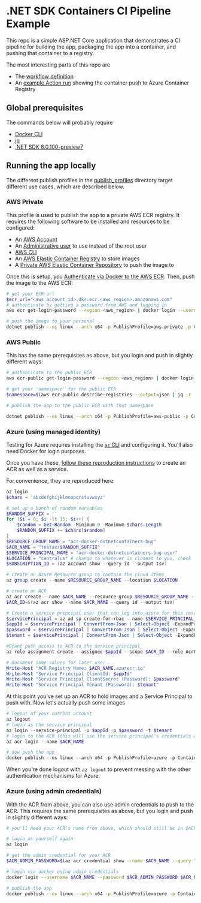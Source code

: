 # .NET SDK Containers CI Pipeline Example

This repo is a simple ASP.NET Core application that demonstrates
a CI pipeline for building the app, packaging the app into a container,
and pushing that container to a registry.

The most interesting parts of this repo are

* The [workflow definition](.github/workflows/containerize.yml)
* An [example Action run](https://github.com/baronfel/sdk-container-demo/runs/7888742074?check_suite_focus=true) showing the container push to Azure Container Registry

## Global prerequisites

The commands below will probably require

* [Docker CLI](https://docs.docker.com/get-docker/)
* [jq](https://jqlang.github.io/jq/download/)
* [.NET SDK 8.0.100-preview7](https://dotnet.microsoft.com/download/dotnet/8.0)

## Running the app locally

The different publish profiles in the [publish_profiles](./Properties/PublishProfiles/) directory target different use cases, which are described below.

### AWS Private

This profile is used to publish the app to a private AWS ECR registry. It requires the following software to be installed and resources to be configured:

* An [AWS Account](https://portal.aws.amazon.com/billing/signup)
* An [Administrative user](https://docs.aws.amazon.com/AmazonECR/latest/userguide/get-set-up-for-amazon-ecr.html) to use instead of the root user
* [AWS CLI](https://docs.aws.amazon.com/cli/latest/userguide/getting-started-install.html)
* An [AWS Elastic Container Registry](https://docs.aws.amazon.com/AmazonECR/latest/userguide/getting-started-cli.html) to store images
* A [Private AWS Elastic Container Repository](https://docs.aws.amazon.com/AmazonECR/latest/userguide/getting-started-cli.html#cli-create-repository) to push the image to

Once this is setup, you [Authenticate via Docker to the AWS ECR](https://docs.aws.amazon.com/AmazonECR/latest/userguide/getting-started-cli.html#cli-authenticate-registry). 
Then, push the image to the AWS ECR:

```bash
# get your ECR url
$ecr_url="<aws_account_id>.dkr.ecr.<aws_region>.amazonaws.com"
# authenticate by getting a password from AWS and logging in
aws ecr get-login-password --region <aws_region> | docker login --username AWS --password-stdin #ecr_url

# push the image to your personal
dotnet publish --os linux --arch x64 -p PublishProfile=aws-private -p ContainerRegistry=$ecr_url
```

### AWS Public

This has the same prerequisites as above, but you login and push in slightly different ways:

```bash
# authenticate to the public ECR
aws ecr-public get-login-password --region <aws_region> | docker login --username AWS --password-stdin public.ecr.aws

# get your 'namespace' for the public ECR
$namespace=$(aws ecr-public describe-registries --output=json | jq -r '.registries[0].aliases[0].name')

# publish the app to the public ECR with that namespace

dotnet publish --os linux --arch x64 -p PublishProfile=aws-public -p ContainerImageName=$namespace/sdk-container-demo
```

### Azure (using managed identity)

Testing for Azure requires installing the [`az` CLI](https://learn.microsoft.com/en-us/cli/azure/get-started-with-azure-cli) and configuring it. You'll also need Docker for login purposes.

Once you have these, [follow these reproduction instructions](https://github.com/hotfix-houdini/bug-dotnet-publish-containerize-docker-auth/blob/main/README.md#prerequisite---creating-an-azure-container-registry-and-service-principal-with-permissions-for-pushing) to create an ACR as well as a service.

For convenience, they are reproduced here:

```powershell
az login
$chars = 'abcdefghijklmnopqrstuvwxyz'

# set up a bunch of random variables
$RANDOM_SUFFIX = ''
for ($i = 0; $i -lt 15; $i++) {
    $random = Get-Random -Minimum 0 -Maximum $chars.Length
    $RANDOM_SUFFIX += $chars[$random]
}
$RESOURCE_GROUP_NAME = "acr-docker-dotnetcontainers-bug"
$ACR_NAME = "testacr$RANDOM_SUFFIX"
$SERVICE_PRINCIPAL_NAME = "acr-docker-dotnetcontainers-bug-user"
$LOCATION = "centralus" # change to whatever is closest to you, check `az account list-locations -o table` to see the list of locations.
$SUBSCRIPTION_ID = (az account show --query id --output tsv)

# create an Azure Resource group to contain the cloud items
az group create --name $RESOURCE_GROUP_NAME --location $LOCATION

# create an ACR
az acr create --name $ACR_NAME --resource-group $RESOURCE_GROUP_NAME --sku Basic --location $LOCATION
$ACR_ID=$(az acr show --name $ACR_NAME --query id --output tsv)

# Create a service principal user that can log into azure for this resource group
$servicePrincipal = az ad sp create-for-rbac --name $SERVICE_PRINCIPAL_NAME --role Contributor --scopes /subscriptions/$SUBSCRIPTION_ID/resourceGroups/$RESOURCE_GROUP_NAME
$appId = $servicePrincipal | ConvertFrom-Json | Select-Object -ExpandProperty appId
$password = $servicePrincipal | ConvertFrom-Json | Select-Object -ExpandProperty password
$tenant = $servicePrincipal | ConvertFrom-Json | Select-Object -ExpandProperty tenant

#Grant push access to ACR to the service principal
az role assignment create --assignee $appId --scope $ACR_ID --role AcrPush

# Document some values for later use:
Write-Host "ACR Registry Name: $ACR_NAME.azurecr.io"
Write-Host "Service Principal ClientId: $appId"
Write-Host "Service Principal ClientSecret (Password): $password"
Write-Host "Service Principal Tenant (Password): $tenant"

```

At this point you've set up an ACR to hold images and a Service Principal to push with. Now let's actually push some images

```powershell
# logout of your current account
az logout
# login as the service principal
az login --service-principal -u $appId -p $password -t $tenant
# login to the ACR (this will use the service principal's credentials and run `docker login` for your ACR for you)
az acr login --name $ACR_NAME

# now push the app
docker publish --os linux --arch x64 -p PublishProfile=azure -p ContainerRegistry=$ACR_NAME.azurecr.io
```

When you're done logout with `az logout` to prevent messing with the other authentication mechanisms for Azure.

### Azure (using admin credentials)

With the ACR from above, you can also use admin credentials to push to the ACR. This requires the same prerequisites as above, but you login and push in slightly different ways:

```bash
# you'll need your ACR's name from above, which should still be in $ACR_NAME

# login as yourself again
az login

# get the admin credential for your ACR
$ACR_ADMIN_PASSWORD=$(az acr credential show --name $ACR_NAME --query "passwords[0].value")

# login via docker using admin credentials
docker login --username $ACR_NAME --password $ACR_ADMIN_PASSWORD $ACR_NAME.azurecr.io

# publish the app
docker publish --os linux --arch x64 -p PublishProfile=azure -p ContainerRegistry=$ACR_NAME.azurecr.io
```